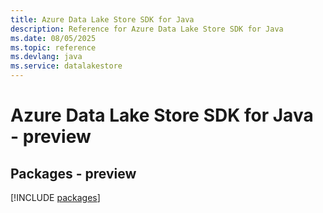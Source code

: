 ```yaml
---
title: Azure Data Lake Store SDK for Java
description: Reference for Azure Data Lake Store SDK for Java
ms.date: 08/05/2025
ms.topic: reference
ms.devlang: java
ms.service: datalakestore
---
```

# Azure Data Lake Store SDK for Java - preview
## Packages - preview
[!INCLUDE [packages](data-lake-store-index.md)]
